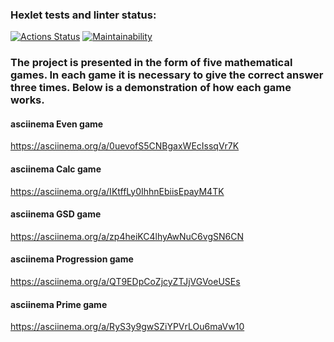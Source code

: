 ### Hexlet tests and linter status:
[![Actions Status](https://github.com/ozlugovo/java-project-61/workflows/hexlet-check/badge.svg)](https://github.com/ozlugovo/java-project-61/actions)
[![Maintainability](https://api.codeclimate.com/v1/badges/29bef53025ef344ace17/maintainability)](https://codeclimate.com/github/ozlugovo/java-project-61/maintainability)
### The project is presented in the form of five mathematical games. In each game it is necessary to give the correct answer three times. Below is a demonstration of how each game works.
#### asciinema Even game
https://asciinema.org/a/0uevofS5CNBgaxWEcIssqVr7K
#### asciinema Calc game
https://asciinema.org/a/IKtffLy0IhhnEbiisEpayM4TK
#### asciinema GSD game
https://asciinema.org/a/zp4heiKC4lhyAwNuC6vgSN6CN
#### asciinema Progression game
https://asciinema.org/a/QT9EDpCoZjcyZTJjVGVoeUSEs
#### asciinema Prime game
https://asciinema.org/a/RyS3y9gwSZiYPVrLOu6maVw10